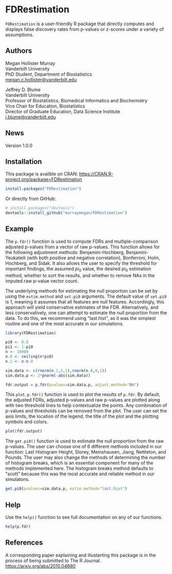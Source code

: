 FDRestimation
========

`FDRestimation` is a user-friendly R package that directly computes and displays false discovery rates from p-values or z-scores under a variety of assumptions. 

Authors
-------
Megan Hollister Murray     
Vanderbilt University  
PhD Student, Department of Biostatistics  
<i class="fas fa-envelope"></i>  megan.c.hollister@vanderbilt.edu  
  
Jeffrey D. Blume  
Vanderbilt University  
Professor of Biostatistics, Biomedical Informatics and Biochemistry  
Vice Chair for Education, Biostatistics  
Director of Graduate Education, Data Science Institute  
<i class="fas fa-envelope"></i>  j.blume@vanderbilt.edu  

News
----
Version 1.0.0

Installation
------------

This package is availble on CRAN: https://CRAN.R-project.org/package=FDRestimation

``` r
install.packages("FDRestimation")
```


Or directly from GitHub:

``` r
# install.packages("devtools")
devtools::install_github("murraymegan/FDRestimation")
```

Example
-------

The `p.fdr()` function is used to compute FDRs and multiple-comparison adjusted p-values from a vector of raw p-values. This function allows for the following adjustment methods: Benjamini-Hochberg, Benjamini-Yeukateili (with both positive and negative correlation), Bonferroni, Holm, Hochberg, and Sidak. It also allows the user to specify the threshold for important findings, the assumed $pi_0$ value, the desired $pi_0$ estimation method, whether to sort the results, and whether to remove NAs in the imputed raw p-value vector count. 

The underlying methods for estimating the null proportion can be set by using the `estim.method` and `set.pi0` arguments. The default value of `set.pi0` is 1, meaning it assumes that all features are null features. Accordingly, this approach will yield conservative estimates of the FDR. Alternatively, and less conservatively, one can attempt to estimate the null proportion from the data. To do this, we recommend using "last.hist", as it was the simplest routine and one of the most accurate in our simulations. 

``` r
library(FDRestimation)

pi0 <- 0.8
pi1 <- 1-pi0
n <- 10000
n.0 <- ceiling(n*pi0)
n.1 <- n-n.0

sim.data <- c(rnorm(n.1,5,1),rnorm(n.0,0,1))
sim.data.p <- 2*pnorm(-abs(sim.data))

fdr.output = p.fdr(pvalues=sim.data.p, adjust.method="BH")
```

This `plot.p.fdr()` function is used to plot the results of `p.fdr`. By default, the adjusted FDRs, adjusted p-values and raw p-values are plotted along with two threshold lines to help contextualize the points. Any combination of p-values and thresholds can be removed from the plot. The user can set the axis limits, the location of the legend, the title of the plot and the plotting symbols and colors.

``` r
plot(fdr.output)
```

The `get.pi0()` function is used to estimate the null proportion from the raw p-values. The user can choose one of 6 different methods included in our function: Last Histogram Height, Storey, Meinshausen, Jiang, Nettleton, and Pounds. The user may also change the methods of determining the number of histogram breaks, which is an essential component for many of the methods implemented here. The histogram breaks method defaults to "scott" because this was the most accurate and reliable method in our simulatons. 

``` r 
get.pi0(pvalues=sim.data.p, estim.method="last.hist")
```

Help
----

Use the `help()` function to see full documentation on any of our functions. 

``` r 
help(p.fdr)
```

References
----------

A corresponding paper explaining and illustarting this package is in the process of being submitted to The R Journal.  
https://arxiv.org/abs/2010.04680


